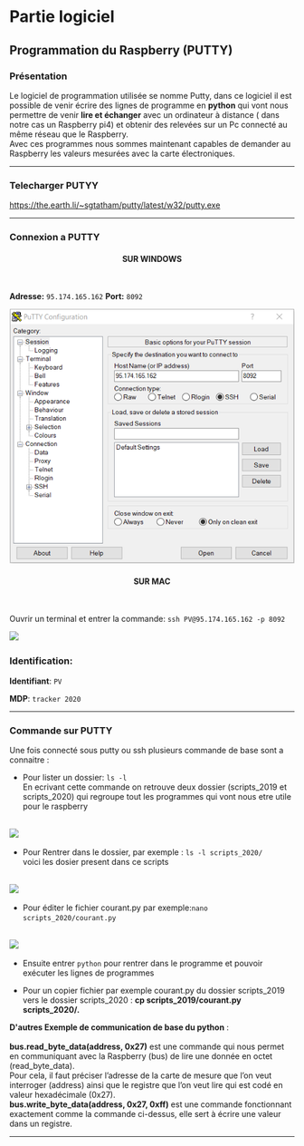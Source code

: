 # Partie logiciel

## Programmation du Raspberry (PUTTY)

### Présentation

Le logiciel de programmation utilisée se nomme Putty, dans ce logiciel il est possible de venir écrire des lignes de programme en **python** qui vont nous permettre  de venir **lire et échanger** avec un ordinateur à distance ( dans notre cas un Raspberry pi4) et obtenir des relevées sur un Pc connecté au même réseau que le Raspberry.
<br>
Avec ces programmes nous sommes maintenant capables de demander au Raspberry les valeurs mesurées avec la carte électroniques. 

-------------

### Telecharger PUTYY

https://the.earth.li/~sgtatham/putty/latest/w32/putty.exe

-------------

### Connexion a PUTTY
 
<h4 align="center">SUR WINDOWS</h4>
<br>

**Adresse:** ``95.174.165.162`` 
**Port:** ``8092`` <br>

<img src="./pic/PUTTY.PNG">




<h4 align="center">SUR MAC</h4>
<br>

Ouvrir un terminal et entrer la commande:
``ssh PV@95.174.165.162 -p 8092``

<img src="https://github.com/pt-tracker-gim/trackeurSolaire/blob/master/docs/source/pic/terminal_code.png">



### Identification:

**Identifiant**: ``PV`` 

**MDP**: ``tracker 2020``

-------------
### Commande sur PUTTY

Une fois connecté sous putty ou ssh plusieurs commande de base sont a connaitre :

* Pour lister un dossier: ``ls -l`` <br>
En ecrivant cette commande on retrouve deux dossier (scripts_2019 et scripts_2020) qui regroupe tout les programmes qui vont nous etre utile pour le raspberry 
<br>
<img src="https://github.com/pt-tracker-gim/trackeurSolaire/blob/master/docs/source/pic/partie_logiciel/ouvrir.png">
<br>

* Pour Rentrer dans le dossier, par exemple : ``ls -l scripts_2020/`` <br>
 voici les dosier present dans ce scripts
<br>
<img src="https://github.com/pt-tracker-gim/trackeurSolaire/blob/master/docs/source/pic/partie_logiciel/lister.png">
<br>

* Pour éditer le fichier courant.py par exemple:``nano scripts_2020/courant.py``
<br>
<img src="https://github.com/pt-tracker-gim/trackeurSolaire/blob/master/docs/source/pic/partie_logiciel/Script_tension.PNG">

* Ensuite entrer ``python`` pour rentrer dans le programme et pouvoir exécuter les lignes de programmes <br>

* Pour un copier fichier par exemple courant.py du dossier scripts_2019 vers le dossier scripts_2020 : **cp scripts_2019/courant.py scripts_2020/.**<br>

**D'autres Exemple de communication de base du python** :<br>
<br>
**bus.read_byte_data(address, 0x27)** est une commande qui nous permet en communiquant avec la
Raspberry (bus) de lire une donnée en octet (read_byte_data).<br>
Pour cela, il faut préciser l’adresse de
la carte de mesure que l’on veut interroger (address) ainsi que le registre que l’on veut lire qui est
codé en valeur hexadécimale (0x27). <br>
**bus.write_byte_data(address, 0x27, 0xff)** est une commande fonctionnant exactement comme la
commande ci-dessus, elle sert à écrire une valeur dans un registre.<br>


-------------



